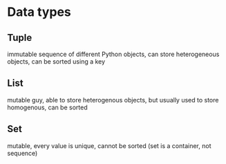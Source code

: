 # Data types

## Tuple
immutable sequence of different Python objects, can store heterogeneous objects, can be sorted using a key

## List

mutable guy, able to store heterogenous objects, but usually used to store homogenous, can be sorted

## Set

mutable, every value is unique, cannot be sorted (set is a container, not sequence)
